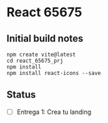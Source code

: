 # React 65675

## Initial build notes

```
npm create vite@latest
cd react_65675_prj
npm install
npm install react-icons --save
```

## Status

- [ ] Entrega 1: Crea tu landing